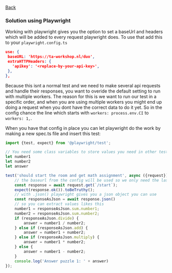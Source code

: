 [Back](../02.%20puzzle1.md)

### Solution using Playwright
Working with playwright gives you the option to set a baseUrl and headers which will be added to every request playwright does. To use that add this to your `playwright.config.ts`
 ```json
 use: {   
  baseURL: 'https://ta-workshop.nl/duo',  
  extraHTTPHeaders: {  
    'apikey': '<replace-by-your-api-key>',  
  },  
},
```

Because this isnt a normal test and we need to make several api requests and handle their responses, you want to overide the default setting to run with multiple workers.  The reason for this is we want to run our test in a specific order, and when you are using multiple workers you might end up doing a request when you dont have the correct data to do it yet. So in the config chance the line which starts with
``workers: process.env.CI``  to ``workers: 1,``.

When you have that config in place you can let playwright do the work by making a new spec.ts file and insert this test:

```typescript
import {test, expect} from '@playwright/test';

// You need some class variables to store values you need in other tests
let number1  
let number2  
let answer

test('should start the room and get math assignment', async ({request}) => {  
	// the baseurl from the config will be used so we only need the last bit of the url
    const response = await request.get(`/start`);  
    expect(response.ok()).toBeTruthy();  
    // with .json() playwright gives you a json object you can use
    const responseAsJson = await response.json()  
	// so you can extract values likes this
    number1 = responseAsJson.sum.number1;  
    number2 = responseAsJson.sum.number2;  
    if (responseAsJson.divide) {  
        answer = number1 / number2;  
    } else if (responseAsJson.add) {  
        answer = number1 + number2;  
    } else if (responseAsJson.multiply) {  
        answer = number1 * number2;  
    } else {  
        answer = number1 - number2;  
    }  
    console.log('Answer puzzle 1: ' + answer)  
});
```
